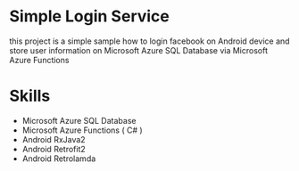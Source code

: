 # Simple Login Service

this project is a simple sample how to login facebook on Android device and store user information on Microsoft Azure SQL Database via Microsoft Azure Functions 

# Skills

  - Microsoft Azure SQL Database
  - Microsoft Azure Functions ( C# )
  - Android RxJava2
  - Android Retrofit2
  - Android Retrolamda
